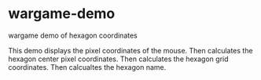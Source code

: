 # wargame-demo
wargame demo of hexagon coordinates

This demo displays the pixel coordinates of the mouse.
Then calculates the hexagon center pixel coordinates.
Then calculates the hexagon grid coordinates.
Then calcualtes the hexagon name.

